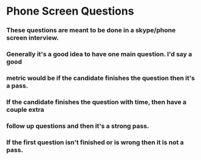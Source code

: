 # Phone Screen Questions

### These questions are meant to be done in a skype/phone screen interview.
### Generally it's a good idea to have one main question. I'd say a good
### metric would be if the candidate finishes the question then it's a pass.
### If the candidate finishes the question with time, then have a couple extra
### follow up questions and then it's a strong pass.
### If the first question isn't finished or is wrong then it is not a pass.
